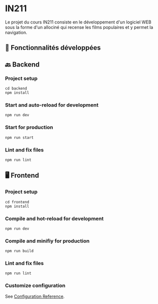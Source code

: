 # IN211

Le projet du cours IN211 consiste en le développement d'un logiciel WEB sous la forme d'un allociné qui recense les films populaires et y permet la navigation.

## 🔧 Fonctionnalités développées 

## 🔙 Backend

### Project setup

```
cd backend
npm install
```

### Start and auto-reload for development

```
npm run dev
```

### Start for production

```
npm run start
```

### Lint and fix files

```
npm run lint
```

## 🖥️ Frontend

### Project setup

```
cd frontend
npm install
```

### Compile and hot-reload for development

```
npm run dev
```

### Compile and minifiy for production

```
npm run build
```

### Lint and fix files

```
npm run lint
```

### Customize configuration

See [Configuration Reference](https://create-react-app.dev/docs/advanced-configuration/).
